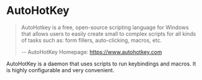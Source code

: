 # AutoHotKey

>  AutoHotkey is a free, open-source scripting language for Windows that allows users to easily create small to complex scripts for all kinds of tasks such as: form fillers, auto-clicking, macros, etc.
>
> -- AutoHotKey Homepage: https://www.autohotkey.com

AutoHotKey is a daemon that uses scripts to run keybindings and macros. It is highly configurable and very convenient.
